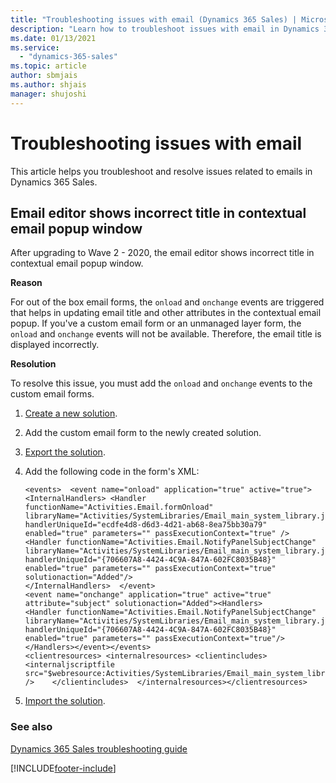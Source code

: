 ```yaml
---
title: "Troubleshooting issues with email (Dynamics 365 Sales) | MicrosoftDocs"
description: "Learn how to troubleshoot issues with email in Dynamics 365 Sales."
ms.date: 01/13/2021
ms.service:
  - "dynamics-365-sales"
ms.topic: article
author: sbmjais
ms.author: shjais
manager: shujoshi
---
```


# Troubleshooting issues with email

This article helps you troubleshoot and resolve issues related to emails in Dynamics 365 Sales.

## Email editor shows incorrect title in contextual email popup window

After upgrading to Wave 2 - 2020, the email editor shows incorrect title in contextual email popup window.

**Reason**

For out of the box email forms, the `onload` and `onchange` events are triggered that helps in updating email title and other attributes in the contextual email popup. If you've a custom email form or an unmanaged layer form, the `onload` and `onchange` events will not be available. Therefore, the email title is displayed incorrectly.

**Resolution**

To resolve this issue, you must add the `onload` and `onchange` events to the custom email forms.

1. [Create a new solution](https://docs.microsoft.com/powerapps/maker/common-data-service/create-solution).

2. Add the custom email form to the newly created solution.

3. [Export the solution](https://docs.microsoft.com/powerapps/maker/common-data-service/export-solutions).

4. Add the following code in the form's XML:

    ```
    <events>  <event name="onload" application="true" active="true"> 
    <InternalHandlers> <Handler functionName="Activities.Email.formOnload" libraryName="Activities/SystemLibraries/Email_main_system_library.js" handlerUniqueId="ecdfe4d8-d6d3-4d21-ab68-8ea75bb30a79" enabled="true" parameters="" passExecutionContext="true" /> 
    <Handler functionName="Activities.Email.NotifyPanelSubjectChange" libraryName="Activities/SystemLibraries/Email_main_system_library.js" handlerUniqueId="{706607A8-4424-4C9A-847A-602FC8035B48}" enabled="true" parameters="" passExecutionContext="true" solutionaction="Added"/> 
    </InternalHandlers>  </event>
    <event name="onchange" application="true" active="true" attribute="subject" solutionaction="Added"><Handlers> 
    <Handler functionName="Activities.Email.NotifyPanelSubjectChange" libraryName="Activities/SystemLibraries/Email_main_system_library.js" handlerUniqueId="{706607A8-4424-4C9A-847A-602FC8035B48}" enabled="true" parameters="" passExecutionContext="true"/></Handlers></event></events>
    <clientresources> <internalresources> <clientincludes> <internaljscriptfile src="$webresource:Activities/SystemLibraries/Email_main_system_library.js" />    </clientincludes>  </internalresources></clientresources>
    ```

5. [Import the solution](https://docs.microsoft.com/powerapps/maker/common-data-service/import-update-export-solutions).

### See also

[Dynamics 365 Sales troubleshooting guide](troubleshooting.md)  


[!INCLUDE[footer-include](../includes/footer-banner.md)]
